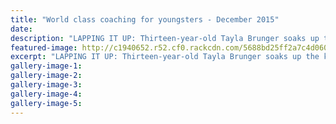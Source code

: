```yaml
---
title: "World class coaching for youngsters - December 2015"
date: 
description: "LAPPING IT UP: Thirteen-year-old Tayla Brunger soaks up the knowledge from Whanganui world class paddler and former WHS student Max Brown during yesterday's holiday programme kayaking session."
featured-image: http://c1940652.r52.cf0.rackcdn.com/5688bd25ff2a7c4d06000e25/Kayaking,MaxBrownTobyBrooke-holiday-programme.jpg
excerpt: "LAPPING IT UP: Thirteen-year-old Tayla Brunger soaks up the knowledge from Whanganui world class paddler and former WHS student Max Brown during yesterday's holiday programme kayaking session."
gallery-image-1: 
gallery-image-2: 
gallery-image-3: 
gallery-image-4: 
gallery-image-5: 
---
```

